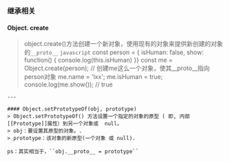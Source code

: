 ### 继承相关
#### Object. create
> object.create()方法创建一个新对象，使用现有的对象来提供新创建的对象的``__proto__``
```javascript```
const person = { isHuman: false, show: function() { console.log(this.isHuman) }}
const me = Object.create(person);
// 创建me这么一个对象，使其__proto__指向person对象
me.name = 'lxx';
me.isHuman = true; 
console.log(me.show()); 
// true
```
---

#### Object.setPrototypeOf(obj, prototype)
> Object.setPrototypeOf() 方法设置一个指定的对象的原型 ( 即, 内部[[Prototype]]属性）到另一个对象或  null。
> obj：要设置其原型的对象。.
> prototype：该对象的新原型(一个对象 或 null).

ps：其实相当于，``obj.__proto__ = prototype``